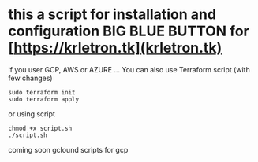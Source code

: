 # this a script for installation and configuration BIG BLUE BUTTON for [https://krletron.tk](krletron.tk)

if you user GCP, AWS or AZURE ... You can also use Terraform script (with few changes)

```
sudo terraform init
sudo terraform apply
```

or using script

```
chmod +x script.sh
./script.sh
```

coming soon gclound scripts for gcp

